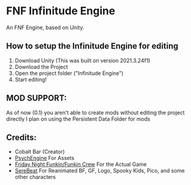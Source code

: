 # FNF Infinitude Engine
An FNF Engine, based on Unity.

## How to setup the Infinitude Engine for editing
1. Download Unity (This was built on version 2021.3.24f1)
2. Download the Project
3. Open the project folder ("Infinitude Engine")
4. Start editing!

## MOD SUPPORT:
As of now (0.1) you aren't able to create mods without editing the project directly
I plan on using the Persistent Data Folder for mods

## Credits:
- Cobalt Bar (Creator)
- [PsychEngine](https://github.com/ShadowMario/FNF-PsychEngine) For Assets
- [Friday Night Funkin/Funkin Crew](https://github.com/FunkinCrew/Funkin) For the Actual Game
- [SereBeat](https://gamebanana.com/members/1819550) For Reanimated BF, GF, Logo, Spooky Kids, Pico, and some other characters
